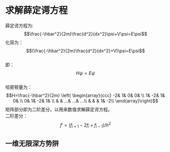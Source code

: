 
# 求解薛定谔方程

薛定谔方程为:  
$$\frac{-\hbar^2}{2m}\frac{d^2}{dx^2}\psi+V\psi=E\psi$$
化简为：  
$$(\frac{-\hbar^2}{2m}\frac{d^2}{dx^2}+V)\psi=E\psi$$  
即：  
$$H\psi=E\psi$$  
哈密顿量为：  
$$H=\frac{-\hbar^2}{2m}
\left( \begin{array}{ccc}
    -2&  1&   0&   0&    \\
     1& -2&   1&   0&    \\
     0&  1&  -2&   1&    \\
      &   & ...& ...& ...\\
      &   &    &   1&  -2\\
\end{array}\right)$$
矩阵部分即为二阶差分，以用来数值求解薛定谔方程。  
二阶差分：  
$$f'=(f_{i+1}-2f_i+f_{i-1})/h^2$$

## 一维无限深方势阱
